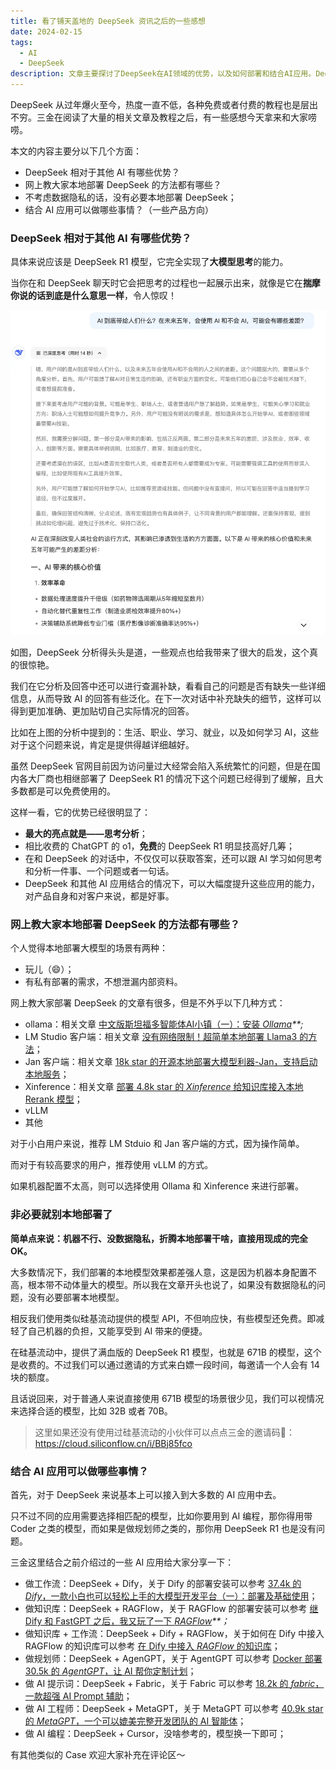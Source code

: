 ```yaml
---
title: 看了铺天盖地的 DeepSeek 资讯之后的一些感想
date: 2024-02-15
tags:
  - AI
  - DeepSeek
description: 文章主要探讨了DeepSeek在AI领域的优势，以及如何部署和结合AI应用。DeepSeek的优势在于其大模型思考能力，可以展示思考过程，带来启发。部署方式包括ollama、LM Studio、Jan等，但非必要情况下不建议本地部署。结合AI应用可做工作流、知识库、规划师等，提升应用能力。推荐使用硅基流动提供的模型API，免费
---
```


DeepSeek 从过年爆火至今，热度一直不低，各种免费或者付费的教程也是层出不穷。三金在阅读了大量的相关文章及教程之后，有一些感想今天拿来和大家唠唠。

本文的内容主要分以下几个方面：

* DeepSeek 相对于其他 AI 有哪些优势？
* 网上教大家本地部署 DeepSeek 的方法都有哪些？
* 不考虑数据隐私的话，没有必要本地部署 DeepSeek；
* 结合 AI 应用可以做哪些事情？（一些产品方向）

### DeepSeek 相对于其他 AI 有哪些优势？

具体来说应该是 DeepSeek R1 模型，它完全实现了**大模型思考**的能力。

当你在和 DeepSeek 聊天时它会把思考的过程也一起展示出来，就像是它在**揣摩你说的话到底是什么意思一样**，令人惊叹！

![](assets/wiy25poMuJHePcpLHLuQatdJ-87-BI_PqmnlTmorW8Y=.webp)

如图，DeepSeek 分析得头头是道，一些观点也给我带来了很大的启发，这个真的很惊艳。

我们在它分析及回答中还可以进行查漏补缺，看看自己的问题是否有缺失一些详细信息，从而导致 AI 的回答有些泛化。在下一次对话中补充缺失的细节，这样可以得到更加准确、更加贴切自己实际情况的回答。

比如在上图的分析中提到的：生活、职业、学习、就业，以及如何学习 AI，这些对于这个问题来说，肯定是提供得越详细越好。

虽然 DeepSeek 官网目前因为访问量过大经常会陷入系统繁忙的问题，但是在国内各大厂商也相继部署了 DeepSeek R1 的情况下这个问题已经得到了缓解，且大多数都是可以免费使用的。

这样一看，它的优势已经很明显了：

* **最大的亮点就是——思考分析**；
* 相比收费的 ChatGPT 的 o1，**免费**的 DeepSeek R1 明显技高好几筹；
* 在和 DeepSeek 的对话中，不仅仅可以获取答案，还可以跟 AI 学习如何思考和分析一件事、一个问题或者一句话。
* DeepSeek 和其他 AI 应用结合的情况下，可以大幅度提升这些应用的能力，对产品自身和对客户来说，都是好事。

### 网上教大家本地部署 DeepSeek 的方法都有哪些？

个人觉得本地部署大模型的场景有两种：

* 玩儿（😄）；
* 有私有部署的需求，不想泄漏内部资料。

网上教大家部署 DeepSeek 的文章有很多，但是不外乎以下几种方式：

* ollama：相关文章 [中文版斯坦福多智能体AI小镇（一）：安装 ](https://mp.weixin.qq.com/s/NqDsa7_eiP57Nf50xgP3dA)*[Ollama](https://mp.weixin.qq.com/s/NqDsa7_eiP57Nf50xgP3dA)**;*
* LM Studio 客户端：相关文章 [没有网络限制！超简单本地部署 Llama3 的方法](https://mp.weixin.qq.com/s/gD2Yjngrq5twDhMJnhkNuw?token=1351700674\&lang=zh_CN)；
* Jan 客户端：相关文章 [18k star 的开源本地部署大模型利器-Jan，支持启动本地服务](https://mp.weixin.qq.com/s/SPdog8WLlMYSSRTuixIZXQ)；
* Xinference：相关文章 [部署 4.8k star 的 ](https://mp.weixin.qq.com/s/5GTtPwpAm67XM37xCEDpHg)*[Xinference](https://mp.weixin.qq.com/s/5GTtPwpAm67XM37xCEDpHg)*[ 给知识库接入本地 Rerank 模型](https://mp.weixin.qq.com/s/5GTtPwpAm67XM37xCEDpHg)；
* vLLM
* 其他

对于小白用户来说，推荐 LM Stduio 和 Jan 客户端的方式，因为操作简单。

而对于有较高要求的用户，推荐使用 vLLM 的方式。

如果机器配置不太高，则可以选择使用 Ollama 和 Xinference 来进行部署。

### 非必要就别本地部署了

**简单点来说：机器不行、没数据隐私，折腾本地部署干啥，直接用现成的完全 OK。**

大多数情况下，我们部署的本地模型效果都差强人意，这是因为机器本身配置不高，根本带不动体量大的模型。所以我在文章开头也说了，如果没有数据隐私的问题，没有必要部署本地模型。

相反我们使用类似硅基流动提供的模型 API，不但响应快，有些模型还免费。即减轻了自己机器的负担，又能享受到 AI 带来的便捷。

在硅基流动中，提供了满血版的 DeepSeek R1 模型，也就是 671B 的模型，这个是收费的。不过我们可以通过邀请的方式来白嫖一段时间，每邀请一个人会有 14 块的额度。

且话说回来，对于普通人来说直接使用 671B 模型的场景很少见，我们可以视情况来选择合适的模型，比如 32B 或者 70B。

> 这里如果还没有使用过硅基流动的小伙伴可以点点三金的邀请码🤝：https://cloud.siliconflow.cn/i/BBj85fco

### 结合 AI 应用可以做哪些事情？

首先，对于 DeepSeek 来说基本上可以接入到大多数的 AI 应用中去。

只不过不同的应用需要选择相匹配的模型，比如你要用到 AI 编程，那你得用带 Coder 之类的模型，而如果是做规划师之类的，那你用 DeepSeek R1 也是没有问题。

三金这里结合之前介绍过的一些 AI 应用给大家分享一下：

* 做工作流：DeepSeek + Dify，关于 Dify 的部署安装可以参考 [37.4k 的 ](https://mp.weixin.qq.com/s/m7_AnblivDdHAasN09IWHw)*[Dify](https://mp.weixin.qq.com/s/m7_AnblivDdHAasN09IWHw)*[，一款小白也可以轻松上手的大模型开发平台（一）：部署及基础使用](https://mp.weixin.qq.com/s/m7_AnblivDdHAasN09IWHw)；
* 做知识库：DeepSeek + RAGFlow，关于 RAGFlow 的部署安装可以参考 [继 Dify 和 FastGPT 之后，我又玩了一下 ](https://mp.weixin.qq.com/s/9wx6jTCfq0QqW2AfVwJtTQ)*[RAGFlow](https://mp.weixin.qq.com/s/9wx6jTCfq0QqW2AfVwJtTQ)**；*
* 做知识库 + 工作流：DeepSeek + Dify + RAGFlow，关于如何在 Dify 中接入 RAGFlow 的知识库可以参考 [在 Dify 中接入 ](https://mp.weixin.qq.com/merchant/mppaysubscribe?action=go_paid_article\&article_url=https%3A%2F%2Fmp.weixin.qq.com%2Fs%2F4Ulz9duBu6f4Wp4skgP4OQ\&token=1351700674)*[RAGFlow](https://mp.weixin.qq.com/merchant/mppaysubscribe?action=go_paid_article\&article_url=https%3A%2F%2Fmp.weixin.qq.com%2Fs%2F4Ulz9duBu6f4Wp4skgP4OQ\&token=1351700674)*[ 的知识库](https://mp.weixin.qq.com/merchant/mppaysubscribe?action=go_paid_article\&article_url=https%3A%2F%2Fmp.weixin.qq.com%2Fs%2F4Ulz9duBu6f4Wp4skgP4OQ\&token=1351700674)；
* 做规划师：DeepSeek + AgenGPT，关于 AgentGPT 可以参考 [Docker 部署 30.5k 的 ](https://mp.weixin.qq.com/s/llXF3qVn9zE0ladtFj58uw)*[AgentGPT](https://mp.weixin.qq.com/s/llXF3qVn9zE0ladtFj58uw)*[，让 AI 帮你定制计划](https://mp.weixin.qq.com/s/llXF3qVn9zE0ladtFj58uw)；
* 做 AI 提示词：DeepSeek + Fabric，关于 Fabric 可以参考 [18.2k 的 ](https://mp.weixin.qq.com/s/f_TyOA1KaxzAkXlNl5oUxg)*[fabric](https://mp.weixin.qq.com/s/f_TyOA1KaxzAkXlNl5oUxg)*[，一款超强 AI Prompt 辅助](https://mp.weixin.qq.com/s/f_TyOA1KaxzAkXlNl5oUxg)；
* 做 AI 工程师：DeepSeek + MetaGPT，关于 MetaGPT 可以参考 [40.9k star 的 ](https://mp.weixin.qq.com/s/Teg6ULpiP4fcod-nK-Ngmw)*[MetaGPT](https://mp.weixin.qq.com/s/Teg6ULpiP4fcod-nK-Ngmw)*[，一个可以媲美完整开发团队的 AI 智能体](https://mp.weixin.qq.com/s/Teg6ULpiP4fcod-nK-Ngmw)；
* 做 AI 编程：DeepSeek + Cursor，没啥参考的，模型换一下即可；

有其他类似的 Case 欢迎大家补充在评论区～

